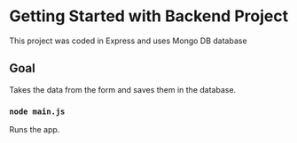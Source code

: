 # Getting Started with Backend Project

This project was coded in Express and uses Mongo DB database

## Goal

Takes the data from the form and saves them in the database.

### `node main.js`

Runs the app.